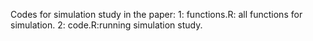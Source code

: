 Codes for simulation study in the paper:
1: functions.R: all functions for simulation.
2: code.R:running simulation study.
